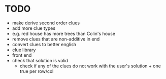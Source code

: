 # TODO

- make derive second order clues
- add more clue types
 - e.g. red house has more trees than Colin's house
- remove clues that are non-additive in end
- convert clues to better english
- clue library
- front end
- check that solution is valid
  - check if any of the clues do not work with the user's solution + one true per row/col